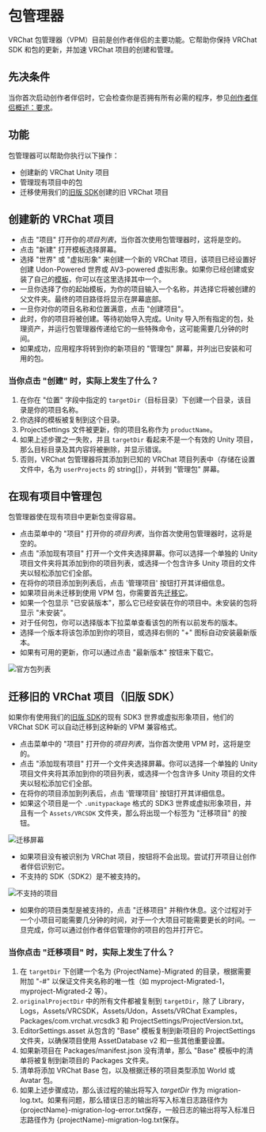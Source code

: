 # 包管理器

VRChat 包管理器（VPM）目前是创作者伴侣的主要功能。它帮助你保持 VRChat SDK 和包的更新，并加速 VRChat 项目的创建和管理。

## 先决条件
当你首次启动创作者伴侣时，它会检查你是否拥有所有必需的程序，参见[创作者伴侣概述：要求](/#requirements)。

## 功能
包管理器可以帮助你执行以下操作：
* 创建新的 VRChat Unity 项目
* 管理现有项目中的包
* 迁移使用我们的[旧版 SDK](https://vcc.docs.vrchat.com/legacy-sdk)创建的旧 VRChat 项目

## 创建新的 VRChat 项目
* 点击 "项目" 打开你的*项目列表*，当你首次使用包管理器时，这将是空的。
* 点击 "新建" 打开模板选择屏幕。
* 选择 "世界" 或 "虚拟形象" 来创建一个新的 VRChat 项目，该项目已经设置好创建 Udon-Powered 世界或 AV3-powered 虚拟形象。如果你已经创建或安装了自己的[模板](templates)，你可以在这里选择其中一个。
* 一旦你选择了你的起始模板，为你的项目输入一个名称，并选择它将被创建的父文件夹。最终的项目路径将显示在屏幕底部。
* 一旦你对你的项目名称和位置满意，点击 "创建项目"。
* 此时，你的项目将被创建。等待初始导入完成。Unity 导入所有指定的包，处理资产，并运行包管理器传递给它的一些特殊命令，这可能需要几分钟的时间。
* 如果成功，应用程序将转到你的新项目的 "管理包" 屏幕，并列出已安装和可用的包。


### 当你点击 "创建" 时，实际上发生了什么？
1. 在你在 "位置" 字段中指定的 `targetDir`（目标目录）下创建一个目录，该目录是你的项目名称。
2. 你选择的模板被复制到这个目录。
3. ProjectSettings 文件被更新，你的项目名称作为 `productName`。
4. 如果上述步骤之一失败，并且 `targetDir` 看起来不是一个有效的 Unity 项目，那么目标目录及其内容将被删除，并显示错误。
5. 否则，VRChat 包管理器将其添加到已知的 VRChat 项目列表中（存储在设置文件中，名为 `userProjects` 的 string[]），并转到 "管理包" 屏幕。

## 在现有项目中管理包
包管理器使在现有项目中更新包变得容易。
* 点击菜单中的 "项目" 打开你的*项目列表*，当你首次使用包管理器时，这将是空的。
* 点击 "添加现有项目" 打开一个文件夹选择屏幕。你可以选择一个单独的 Unity 项目文件夹将其添加到你的项目列表，或选择一个包含许多 Unity 项目的文件夹以轻松添加它们全部。
* 在将你的项目添加到列表后，点击 '管理项目' 按钮打开其详细信息。
* 如果项目尚未迁移到使用 VPM 包，你需要首先[迁移它](#migrate-older-vrchat-projects)。
* 如果一个包显示 "已安装版本"，那么它已经安装在你的项目中。未安装的包将显示 "未安装"。
* 对于任何包，你可以选择版本下拉菜单查看该包的所有以前发布的版本。
* 选择一个版本将该包添加到你的项目，或选择右侧的 "+" 图标自动安装最新版本。
* 如果有可用的更新，你可以通过点击 "最新版本" 按钮来下载它。

![官方包列表](/vcc.docs.vrchat.com/images/official-packages.png)

## 迁移旧的 VRChat 项目（旧版 SDK）
如果你有使用我们的[旧版 SDK](https://vcc.docs.vrchat.com/legacy-sdk)的现有 SDK3 世界或虚拟形象项目，他们的 VRChat SDK 可以自动迁移到这种新的 VPM 兼容格式。

* 点击菜单中的 "项目" 打开你的*项目列表*，当你首次使用 VPM 时，这将是空的。
* 点击 "添加现有项目" 打开一个文件夹选择屏幕。你可以选择一个单独的 Unity 项目文件夹将其添加到你的项目列表，或选择一个包含许多 Unity 项目的文件夹以轻松添加它们全部。
* 在将你的项目添加到列表后，点击 '管理项目' 按钮打开其详细信息。
* 如果这个项目是一个 `.unitypackage` 格式的 SDK3 世界或虚拟形象项目，并且有一个 `Assets/VRCSDK` 文件夹，那么将出现一个标签为 "迁移项目" 的按钮。

![迁移屏幕](/vcc.docs.vrchat.com/images/migrate-button.png)

* 如果项目没有被识别为 VRChat 项目，按钮将不会出现。尝试打开项目让创作者伴侣识别它。
* 不支持的 SDK（SDK2）是不被支持的。

![不支持的项目](/vcc.docs.vrchat.com/images/unsupported-project.png)

* 如果你的项目类型是被支持的，点击 "迁移项目" 并稍作休息。这个过程对于一个小项目可能需要几分钟的时间，对于一个大项目可能需要更长的时间。一旦完成，你可以通过创作者伴侣管理你的项目的包并打开它。

### 当你点击 "迁移项目" 时，实际上发生了什么？
1. 在 `targetDir` 下创建一个名为 {ProjectName}-Migrated 的目录，根据需要附加 "-#" 以保证文件夹名称的唯一性（如 myproject-Migrated-1，myproject-Migrated-2 等）。
2. `originalProjectDir` 中的所有文件都被复制到 `targetDir`，除了 Library，Logs，Assets/VRCSDK，Assets/Udon，Assets/VRChat Examples，Packages/com.vrchat.vrcsdk3 和 ProjectSettings/ProjectVersion.txt。
3. EditorSettings.asset 从包含的 "Base" 模板复制到新项目的 ProjectSettings 文件夹，以确保项目使用 AssetDatabase v2 和一些其他重要设置。
4. 如果新项目在 Packages/manifest.json 没有清单，那么 "Base" 模板中的清单将被复制到新项目的 Packages 文件夹。
5. 清单将添加 VRChat Base 包，以及根据迁移的项目类型添加 World 或 Avatar 包。
6. 如果上述步骤成功，那么该过程的输出将写入 *targetDir* 作为 migration-log.txt。如果有问题，那么错误日志的输出将写入标准日志路径作为 {projectName}-migration-log-error.txt保存，一般日志的输出将写入标准日志路径作为 {projectName}-migration-log.txt保存。
